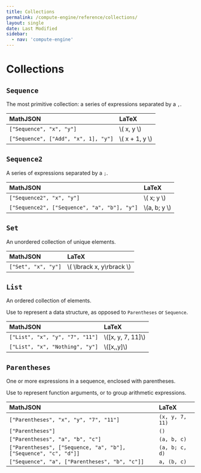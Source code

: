 ```yaml
---
title: Collections
permalink: /compute-engine/reference/collections/
layout: single
date: Last Modified
sidebar:
  - nav: 'compute-engine'
---
```


# Collections

## `Sequence`

The most primitive collection: a series of expressions separated by a `,`.

| MathJSON                             | LaTeX            |
| :----------------------------------- | :--------------- |
| `["Sequence", "x", "y"]`             | \\( x, y \\)     |
| `["Sequence", ["Add", "x", 1], "y"]` | \\( x + 1, y \\) |

## `Sequence2`

A series of expressions separated by a `;`.

| MathJSON                                     | LaTeX          |
| :------------------------------------------- | :------------- |
| `["Sequence2", "x", "y"]`                    | \\( x; y \\)   |
| `["Sequence2", ["Sequence", "a", "b"], "y"]` | \\(a, b; y \\) |

## `Set`

An unordered collection of unique elements.

| MathJSON            | LaTeX                       |
| :------------------ | :-------------------------- |
| `["Set", "x", "y"]` | \\( \lbrack x, y\rbrack \\) |

## `List`

An ordered collection of elements.

Use to represent a data structure, as opposed to `Parentheses` or `Sequence`.

| MathJSON                        | LaTeX               |
| :------------------------------ | :------------------ |
| `["List", "x", "y", "7", "11"]` | \\([x, y, 7, 11]\\) |
| `["List", "x", "Nothing", "y"]` | \\([x,,y]\\)        |

## `Parentheses`

One or more expressions in a sequence, enclosed with parentheses.

Use to represent function arguments, or to group arithmetic expressions.

| MathJSON                                                         | LaTeX           |
| :--------------------------------------------------------------- | :-------------- |
| `["Parentheses", "x", "y", "7", "11"]`                           | `(x, y, 7, 11)` |
| `["Parentheses"]`                                                | `()`            |
| `["Parentheses", "a", "b", "c"]`                                 | `(a, b, c)`     |
| `["Parentheses", ["Sequence, "a", "b"], ["Sequence", "c", "d"]]` | `(a, b; c, d)`  |
| `["Sequence", "a", ["Parentheses", "b", "c"]]`                   | `a, (b, c)`     |
